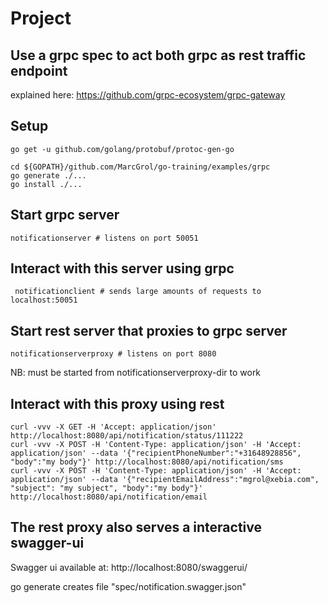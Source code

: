 # Project


## Use a grpc spec to act both grpc as rest traffic endpoint

explained here: https://github.com/grpc-ecosystem/grpc-gateway


## Setup

    go get -u github.com/golang/protobuf/protoc-gen-go
    
    cd ${GOPATH}/github.com/MarcGrol/go-training/examples/grpc
    go generate ./...
    go install ./...
    
## Start grpc server

    notificationserver # listens on port 50051

## Interact with this server using grpc
 
     notificationclient # sends large amounts of requests to localhost:50051
     
## Start rest server that proxies to grpc server

    notificationserverproxy # listens on port 8080

NB: must be started from notificationserverproxy-dir to work

##  Interact with this proxy using rest

    curl -vvv -X GET -H 'Accept: application/json' http://localhost:8080/api/notification/status/111222
    curl -vvv -X POST -H 'Content-Type: application/json' -H 'Accept: application/json' --data '{"recipientPhoneNumber":"+31648928856", "body":"my body"}' http://localhost:8080/api/notification/sms
    curl -vvv -X POST -H 'Content-Type: application/json' -H 'Accept: application/json' --data '{"recipientEmailAddress":"mgrol@xebia.com", "subject": "my subject", "body":"my body"}' http://localhost:8080/api/notification/email

## The rest proxy also serves a interactive swagger-ui

Swagger ui available at: http://localhost:8080/swaggerui/

go generate creates file "spec/notification.swagger.json"
    
